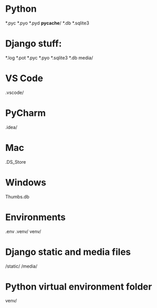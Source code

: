 # Python
*.pyc
*.pyo
*.pyd
__pycache__/
*.db
*.sqlite3

# Django stuff:
*.log
*.pot
*.pyc
*.pyo
*.sqlite3
*.db
media/

# VS Code
.vscode/

# PyCharm
.idea/

# Mac
.DS_Store

# Windows
Thumbs.db

# Environments
.env
.venv/
venv/

# Django static and media files
/static/
/media/

# Python virtual environment folder
venv/
